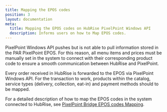 ```yaml
---
title: Mapping the EPOS codes
position: 3
layout: documentation
meta:
  title: Mapping the EPOS codes on HubRise PixelPoint Windows API
  description: Informs users on how to Map EPOS codes.
---
```


PixelPoint Windows API pushes but is not able to pull information stored in the PAR PixelPoint EPOS. For this reason, all menu items and prices must be manually set in the system to connect with their corresponding product code to ensure a smooth communication between HubRise and PixelPoint.

Every order received in HubRise is forwarded to the EPOS via PixelPoint Windows API. For the transaction to work, products within the catalog, service types (delivery, collection, eat-in) and payment methods should to be mapped.

For a detailed description of how to map the EPOS codes in the system connected to HubRise, see [PixelPoint Bridge EPOS codes Mapping](/apps/pixelpoint/mapping-epos-codes).
